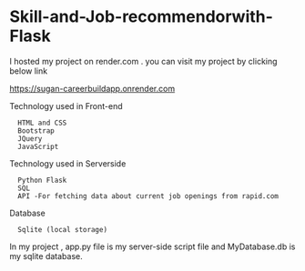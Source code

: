 ﻿# Skill-and-Job-recommendorwith-Flask

I hosted my project on render.com . you can visit my project by clicking below link

https://sugan-careerbuildapp.onrender.com

Technology used in Front-end 

      HTML and CSS
      Bootstrap
      JQuery
      JavaScript

Technology used in Serverside

      Python Flask
      SQL
      API -For fetching data about current job openings from rapid.com 

Database 

      Sqlite (local storage)

In my project , app.py file is my server-side script file and
MyDatabase.db is my sqlite database.
